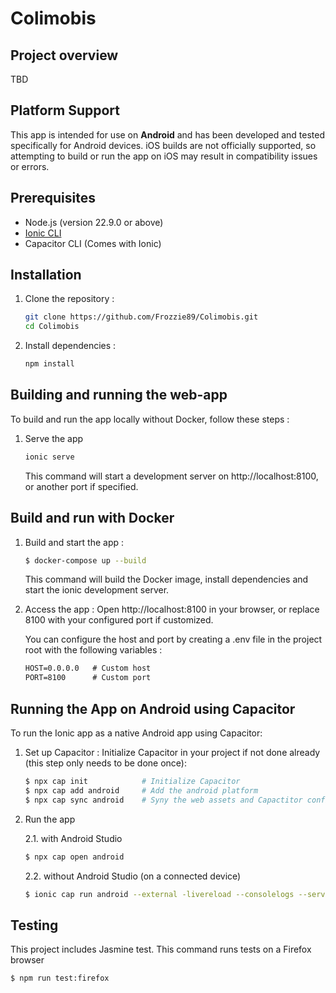 # Colimobis

## Project overview
TBD

## Platform Support

This app is intended for use on **Android** and has been developed and tested specifically for Android devices. iOS builds are not officially supported, so attempting to build or run the app on iOS may result in compatibility issues or errors.

## Prerequisites
- Node.js (version 22.9.0 or above)
- [Ionic CLI](https://www.npmjs.com/package/@ionic/cli)
- Capacitor CLI (Comes with Ionic)

## Installation
1. Clone the repository : 
    ```sh
    git clone https://github.com/Frozzie89/Colimobis.git
    cd Colimobis
    ```

2. Install dependencies : 
    ```sh
    npm install
    ```

## Building and running the web-app
To build and run the app locally without Docker, follow these steps :

1. Serve the app
    ```sh
    ionic serve
    ```
    This command will start a development server on http://localhost:8100, or another port if specified.



## Build and run with Docker
1. Build and start the app :
    ```sh
    $ docker-compose up --build
    ```

    This command will build the Docker image, install dependencies and start the ionic development server.

2. Access the app :
    Open http://localhost:8100 in your browser, or replace 8100 with your configured port if customized.

    You can configure the host and port by creating a .env file in the project root with the following variables : 

    ```txt
    HOST=0.0.0.0   # Custom host
    PORT=8100      # Custom port
    ```

## Running the App on Android using Capacitor

To run the Ionic app as a native Android app using Capacitor:

1. Set up Capacitor :
Initialize Capacitor in your project if not done already (this step only needs to be done once):
    ```sh
    $ npx cap init            # Initialize Capacitor
    $ npx cap add android     # Add the android platform
    $ npx cap sync android    # Syny the web assets and Capactitor configuration to the Android project
    ```
2. Run the app 

    2.1. with Android Studio
    ```sh
    $ npx cap open android
    ```


    2.2. without Android Studio (on a connected device)
    ```sh
    $ ionic cap run android --external -livereload --consolelogs --serverlogs
    ```

## Testing
This project includes Jasmine test. This command runs tests on a Firefox browser

```sh
$ npm run test:firefox
```